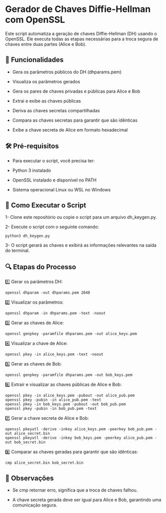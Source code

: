 # Gerador de Chaves Diffie-Hellman com OpenSSL

Este script automatiza a geração de chaves Diffie-Hellman (DH) usando o OpenSSL. Ele executa todas as etapas necessárias para a troca segura de chaves entre duas partes (Alice e Bob).

## 📌 Funcionalidades

* Gera os parâmetros públicos do DH (dhparams.pem)

* Visualiza os parâmetros gerados

* Gera os pares de chaves privadas e públicas para Alice e Bob

* Extrai e exibe as chaves públicas

* Deriva as chaves secretas compartilhadas

* Compara as chaves secretas para garantir que são idênticas

* Exibe a chave secreta de Alice em formato hexadecimal

## 🛠️ Pré-requisitos

* Para executar o script, você precisa ter:

* Python 3 instalado

* OpenSSL instalado e disponível no PATH

* Sistema operacional Linux ou WSL no Windows

## 🚀 Como Executar o Script

1- Clone este repositório ou copie o script para um arquivo dh_keygen.py.

2- Execute o script com o seguinte comando:
```
python3 dh_keygen.py
```
3- O script gerará as chaves e exibirá as informações relevantes na saída do terminal.

## 🔍 Etapas do Processo

1️⃣ Gerar os parâmetros DH:
```
openssl dhparam -out dhparams.pem 2048
```

2️⃣ Visualizar os parâmetros:
```
openssl dhparam -in dhparams.pem -text -noout

```

3️⃣ Gerar as chaves de Alice:
```
openssl genpkey -paramfile dhparams.pem -out alice_keys.pem
```

4️⃣ Visualizar a chave de Alice:
```
openssl pkey -in alice_keys.pem -text -noout
```

5️⃣ Gerar as chaves de Bob:
```
openssl genpkey -paramfile dhparams.pem -out bob_keys.pem
```


6️⃣ Extrair e visualizar as chaves públicas de Alice e Bob:
```
openssl pkey -in alice_keys.pem -pubout -out alice_pub.pem
openssl pkey -pubin -in alice_pub.pem -text
openssl pkey -in bob_keys.pem -pubout -out bob_pub.pem
openssl pkey -pubin -in bob_pub.pem -text
```


7️⃣ Gerar a chave secreta de Alice e Bob:
```
openssl pkeyutl -derive -inkey alice_keys.pem -peerkey bob_pub.pem -out alice_secret.bin
openssl pkeyutl -derive -inkey bob_keys.pem -peerkey alice_pub.pem -out bob_secret.bin
```

8️⃣ Comparar as chaves geradas para garantir que são idênticas:
```
cmp alice_secret.bin bob_secret.bin

```



## 📝 Observações

* Se cmp retornar erro, significa que a troca de chaves falhou.

* A chave secreta gerada deve ser igual para Alice e Bob, garantindo uma comunicação segura.



